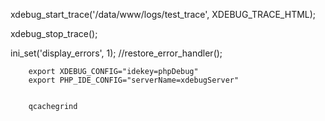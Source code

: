 xdebug_start_trace('/data/www/logs/test_trace', XDEBUG_TRACE_HTML);

xdebug_stop_trace(); 

ini_set('display_errors', 1);
    	//restore_error_handler();


    	export XDEBUG_CONFIG="idekey=phpDebug"
    	export PHP_IDE_CONFIG="serverName=xdebugServer"


    	qcachegrind